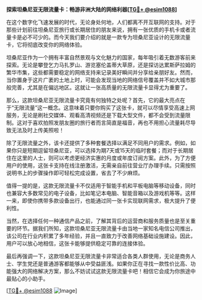 **探索坦桑尼亚无限流量卡：畅游非洲大陆的网络利器[[TG💪+ @esim1088](https://t.me/s/esim1088)]**

在这个数字化飞速发展的时代，无论身处何地，人们都离不开互联网的支持。对于那些计划前往坦桑尼亚旅行或长期居住的朋友来说，拥有一张优质的手机卡或者流量卡是必不可少的。而今天我们要介绍的就是一款专为坦桑尼亚设计的无限流量卡，它将彻底改变你的网络体验。

坦桑尼亚作为一个拥有丰富自然景观与文化魅力的国家，每年吸引着无数游客前来探索。无论是攀登乞力马扎罗山、游览塞伦盖蒂大草原，还是探访达累斯萨拉姆的繁华市集，这些都需要稳定的网络支持来记录美好瞬间并分享给亲朋好友。然而，当你置身于这片广袤的土地上时，可能会发现当地的网络信号覆盖并不如大城市那般完善，尤其是在偏远地区。这就让一张高质量的无限流量卡显得尤为重要了。

那么，这款坦桑尼亚无限流量卡究竟有何独特之处呢？首先，它的最大亮点在于“无限流量”这一概念。这意味着只要你购买了这张卡，就可以尽情享受高速上网服务，无论是刷社交媒体、观看高清视频还是下载大型文件，都不会受到流量限制。这对于喜欢拍照发朋友圈的旅行者而言简直是福音，再也不用担心流量耗尽导致无法及时上传美照啦！

除了无限流量之外，该卡还提供了多种套餐选择以满足不同用户的需求。例如，如果你只是短期逗留坦桑尼亚，可以选择为期7天或15天的临时套餐；而对于长期居住在这里的人士，则可以考虑更经济实惠的月度或年度订阅方案。此外，为了方便用户的使用，这张卡支持在线注册激活，无需亲自前往营业厅办理手续。只需按照说明书上的步骤操作即可轻松完成设置，省去了不少麻烦。

值得一提的是，这款无限流量卡不仅适用于智能手机和平板电脑等移动设备，同时也兼容大多数常见的电子设备，比如笔记本电脑、智能音箱以及游戏机等等。这样一来，即使你携带多款设备出行，也能通过同一张卡实现联网需求，极大提升了便利性。

当然，在选择任何一种通信产品之前，了解其背后的运营商和服务质量也是至关重要的环节。据我们所知，这款坦桑尼亚无限流量卡由当地一家知名电信公司推出，该公司在行业内积累了多年经验，并且一直致力于改善网络基础设施建设。因此，用户可以放心地相信，这张卡能够提供稳定可靠的连接体验。

最后再强调一下，这款坦桑尼亚无限流量卡非常适合各类人群使用，无论是商务人士、学生党还是普通游客都能够从中受益匪浅。如果你正在寻找一款性价比高、功能强大的网络解决方案，那么不妨试试这款无限流量卡吧！相信它会成为你旅途中最贴心的小助手。

[[TG💪+ @esim1088](https://t.me/s/esim1088) ![Image](https://i.postimg.cc/4NQfJmqS/Snipaste-2025-05-13-00-14-12.png)]